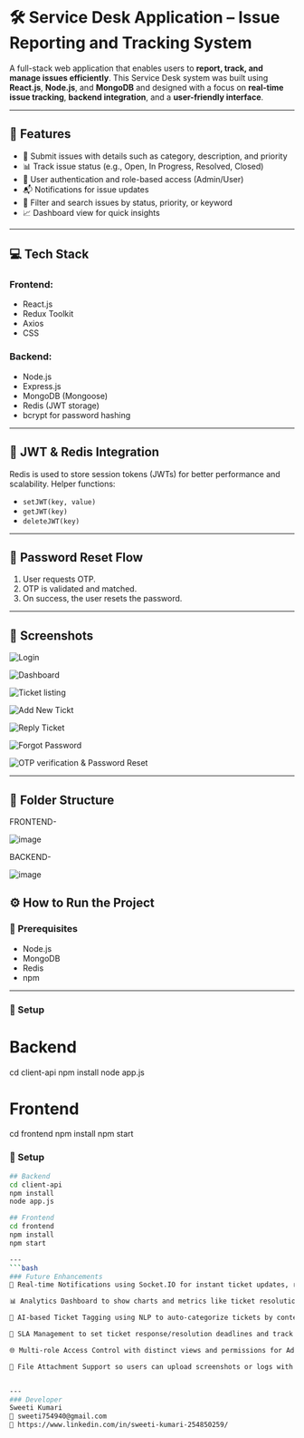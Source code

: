 # 🛠️ Service Desk Application – Issue Reporting and Tracking System

A full-stack web application that enables users to **report, track, and manage issues efficiently**. This Service Desk system was built using **React.js**, **Node.js**, and **MongoDB** and designed with a focus on **real-time issue tracking**, **backend integration**, and a **user-friendly interface**.

---

## 🚀 Features

- 📝 Submit issues with details such as category, description, and priority
- 📊 Track issue status (e.g., Open, In Progress, Resolved, Closed)
- 👥 User authentication and role-based access (Admin/User)
- 📬 Notifications for issue updates
- 🔎 Filter and search issues by status, priority, or keyword
- 📈 Dashboard view for quick insights

---

## 💻 Tech Stack

### Frontend:
- React.js
- Redux Toolkit
- Axios
- CSS

### Backend:
- Node.js
- Express.js
- MongoDB (Mongoose)
- Redis (JWT storage)
- bcrypt for password hashing

---

## 🔑 JWT & Redis Integration

Redis is used to store session tokens (JWTs) for better performance and scalability. Helper functions:
- `setJWT(key, value)`
- `getJWT(key)`
- `deleteJWT(key)`

---

## 🔄 Password Reset Flow
1. User requests OTP.
2. OTP is validated and matched.
3. On success, the user resets the password.

---


## 📸 Screenshots
![Login](https://github.com/user-attachments/assets/b4b6c623-56f3-4158-a908-c5b1247c838d)

![Dashboard](https://github.com/user-attachments/assets/712b99fc-d7e8-449d-b46d-7eee9db136c3)

![Ticket listing](https://github.com/user-attachments/assets/8f4b47ca-332c-4777-b9e5-bea03034d55b)

![Add New Tickt](https://github.com/user-attachments/assets/23ad0924-51c5-4115-9ee3-2724cd4e04de)

![Reply Ticket](https://github.com/user-attachments/assets/c8e5527a-65a7-4de7-9693-fdd170493ce5)

![Forgot Password](https://github.com/user-attachments/assets/44da07db-ba70-4201-b16b-4c0cc4f5c948)

![OTP verification & Password Reset](https://github.com/user-attachments/assets/de339bea-5c8d-4592-95e1-54de83debc21)



---

## 📂 Folder Structure
FRONTEND-

![image](https://github.com/user-attachments/assets/0309fdc6-05db-4ec4-9339-45f7ecbbe49d)


BACKEND-

![image](https://github.com/user-attachments/assets/dc1d5702-f1aa-4c5d-a20b-255e96ad623c)


## ⚙️ How to Run the Project

### 🧩 Prerequisites
- Node.js
- MongoDB
- Redis
- npm

---
### 🔧 Setup

# Backend
cd client-api
npm install
node app.js

# Frontend
cd frontend
npm install
npm start
### 🔧 Setup

```bash
## Backend
cd client-api
npm install
node app.js

## Frontend
cd frontend
npm install
npm start

---
```bash
### Future Enhancements
🔔 Real-time Notifications using Socket.IO for instant ticket updates, replies, and escalations.

📊 Analytics Dashboard to show charts and metrics like ticket resolution time, ticket count by category, and user activity.

🧠 AI-based Ticket Tagging using NLP to auto-categorize tickets by content.

🎯 SLA Management to set ticket response/resolution deadlines and track SLA violations.

🌐 Multi-role Access Control with distinct views and permissions for Admin, Staff, and Users.

📁 File Attachment Support so users can upload screenshots or logs with their issue.


---
### Developer
Sweeti Kumari
📧 sweeti754940@gmail.com
🔗 https://www.linkedin.com/in/sweeti-kumari-254850259/
